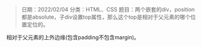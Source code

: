 > 日期：2022/02/04
分类：HTML、CSS
题目：两个嵌套的div，position都是absolute，子div设置top属性，那么这个top是相对于父元素的哪个位置定位的。

相对于父元素的上外边缘(包含padding不包含margin)。

